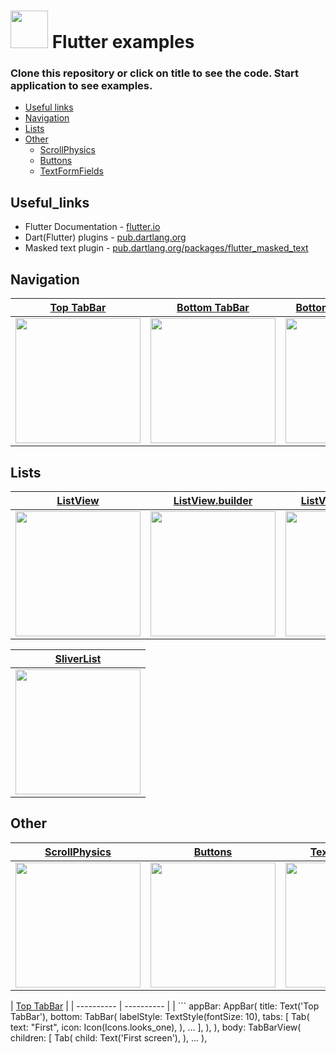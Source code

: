 # <img src="https://cdn-images-1.medium.com/max/1200/1*5-aoK8IBmXve5whBQM90GA.png" width="60" /> Flutter examples 
### Clone this repository or click on title to see the code. Start application to see examples. 

- [Useful links](#Useful_links)
- [Navigation](#Navigation)
- [Lists](#Lists)
- [Other](#Other)
  - [ScrollPhysics](#Other)
  - [Buttons](#Other)
  - [TextFormFields](#Other)

## Useful_links
- Flutter Documentation - [flutter.io](https://flutter.io/docs)
- Dart(Flutter) plugins - [pub.dartlang.org](https://pub.dartlang.org/flutter)
- Masked text plugin - [pub.dartlang.org/packages/flutter_masked_text](https://pub.dartlang.org/packages/flutter_masked_text)

## Navigation
| [Top TabBar](https://github.com/Goolpe/flutter_simple/blob/master/lib/examples/navigation/exampleTopTabBar.dart) | [Bottom TabBar](https://github.com/Goolpe/flutter_simple/blob/master/lib/examples/navigation/exampleBottomTabBar.dart) | [BottomNavigationBar](https://github.com/Goolpe/flutter_simple/blob/master/lib/examples/navigation/exampleBottomNavigationBar.dart) | [BottomAppBar](https://github.com/Goolpe/flutter_simple/blob/master/lib/examples/navigation/exampleBottomAppBar.dart) |
| ---------- | ------------- | ------------------- | ------------ |
| <img src="https://media.giphy.com/media/Zd5YVCgsqKowWhGdn9/giphy.gif" width="200" /> | <img src="https://media.giphy.com/media/20KTI1fDfT6Z4422Vv/giphy.gif" width="200" /> | <img src="https://media.giphy.com/media/4TcR3uxI7xr0HUf9yU/giphy.gif" width="200" /> | <img src="https://media.giphy.com/media/3GlPRrJb9aF3P5JXqL/giphy.gif" width="200" />

## Lists
| [ListView](https://github.com/Goolpe/flutter_simple/blob/master/lib/examples/lists/exampleListView.dart) | [ListView.builder](https://github.com/Goolpe/flutter_simple/blob/master/lib/examples/lists/exampleListViewBuilder.dart) | [ListView.separated](https://github.com/Goolpe/flutter_simple/blob/master/lib/examples/lists/exampleListViewSeparated.dart) | [GridView.count](https://github.com/Goolpe/flutter_simple/blob/master/lib/examples/lists/exampleGridView.dart) |
| ---------- | ------------- | ------------- | ------------- |
| <img src="https://media.giphy.com/media/ddQnBNhxUd9ihKu4eq/giphy.gif" width="200" /> | <img src="https://media.giphy.com/media/5h28jVuDUapCdFOpO3/giphy.gif" width="200" /> | <img src="https://media.giphy.com/media/NRensw9ntQTf0dzIMe/giphy.gif" width="200" /> | <img src="https://media.giphy.com/media/26kO5pTj2gvbx8Ulco/giphy.gif" width="200" /> |

| [SliverList](https://github.com/Goolpe/flutter_simple/blob/master/lib/examples/lists/exampleSliverList.dart) |
| ---------- |
| <img src="https://media.giphy.com/media/3oaeOedAfWfLZ5zJP8/giphy.gif" width="200" /> |

## Other
| [ScrollPhysics](https://github.com/Goolpe/flutter_simple/blob/master/lib/examples/other/exampleScrollPhysics.dart) | [Buttons](https://github.com/Goolpe/flutter_simple/blob/master/lib/examples/other/exampleButtons.dart) | [TextFormFields](https://github.com/Goolpe/flutter_simple/blob/master/lib/examples/other/exampleTextFormFields.dart) |
| ---------- | ---------- | ---------- |
| <img src="https://media.giphy.com/media/9uHZoEp9TA6Nsl7CMj/giphy.gif" width="200" /> | <img src="https://media.giphy.com/media/d7naYNNCAabKlr149a/giphy.gif" width="200" /> | <img src="https://media.giphy.com/media/X8bZzjiE5ceGYursnn/giphy.gif" width="200" /> |

| [Top TabBar](https://github.com/Goolpe/flutter_simple/blob/master/lib/examples/navigation/exampleTopTabBar.dart) |
| ---------- | ---------- |
| ```
appBar: AppBar(
    title: Text('Top TabBar'),
    bottom: TabBar(
        labelStyle: TextStyle(fontSize: 10),
        tabs: <Widget>[
            Tab(
                text: "First",
                icon: Icon(Icons.looks_one),
            ),
            ...
        ],
    ),
),
body: TabBarView(
    children: <Widget>[
        Tab(
            child: Text('First screen'),
        ),
        ...
),
``` | <img src="https://media.giphy.com/media/Zd5YVCgsqKowWhGdn9/giphy.gif" width="200" /> |
